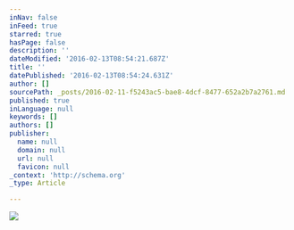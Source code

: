 ```yaml
---
inNav: false
inFeed: true
starred: true
hasPage: false
description: ''
dateModified: '2016-02-13T08:54:21.687Z'
title: ''
datePublished: '2016-02-13T08:54:24.631Z'
author: []
sourcePath: _posts/2016-02-11-f5243ac5-bae8-4dcf-8477-652a2b7a2761.md
published: true
inLanguage: null
keywords: []
authors: []
publisher:
  name: null
  domain: null
  url: null
  favicon: null
_context: 'http://schema.org'
_type: Article

---
```

![](https://the-grid-user-content.s3-us-west-2.amazonaws.com/4ba92ff6-07c7-417a-88a7-93e2f86dd84d.png)